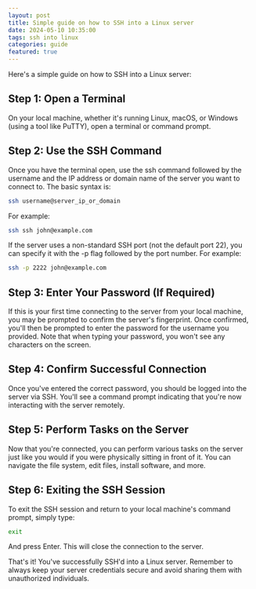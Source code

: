 ```yaml
---
layout: post
title: Simple guide on how to SSH into a Linux server
date: 2024-05-10 10:35:00
tags: ssh into linux
categories: guide
featured: true
---
```


Here's a simple guide on how to SSH into a Linux server:

## Step 1: Open a Terminal
On your local machine, whether it's running Linux, macOS, or Windows (using a tool like PuTTY), open a terminal or command prompt.

## Step 2: Use the SSH Command
Once you have the terminal open, use the ssh command followed by the username and the IP address or domain name of the server you want to connect to. The basic syntax is:

```bash
ssh username@server_ip_or_domain
```

For example:

```bash
ssh ssh john@example.com
```

If the server uses a non-standard SSH port (not the default port 22), you can specify it with the -p flag followed by the port number. For example:

```bash
ssh -p 2222 john@example.com
```

## Step 3: Enter Your Password (If Required)
If this is your first time connecting to the server from your local machine, you may be prompted to confirm the server's fingerprint. Once confirmed, you'll then be prompted to enter the password for the username you provided. Note that when typing your password, you won't see any characters on the screen.

## Step 4: Confirm Successful Connection
Once you've entered the correct password, you should be logged into the server via SSH. You'll see a command prompt indicating that you're now interacting with the server remotely.

## Step 5: Perform Tasks on the Server
Now that you're connected, you can perform various tasks on the server just like you would if you were physically sitting in front of it. You can navigate the file system, edit files, install software, and more.

## Step 6: Exiting the SSH Session
To exit the SSH session and return to your local machine's command prompt, simply type:

```bash
exit
```

And press Enter. This will close the connection to the server.

That's it! You've successfully SSH'd into a Linux server. Remember to always keep your server credentials secure and avoid sharing them with unauthorized individuals.
